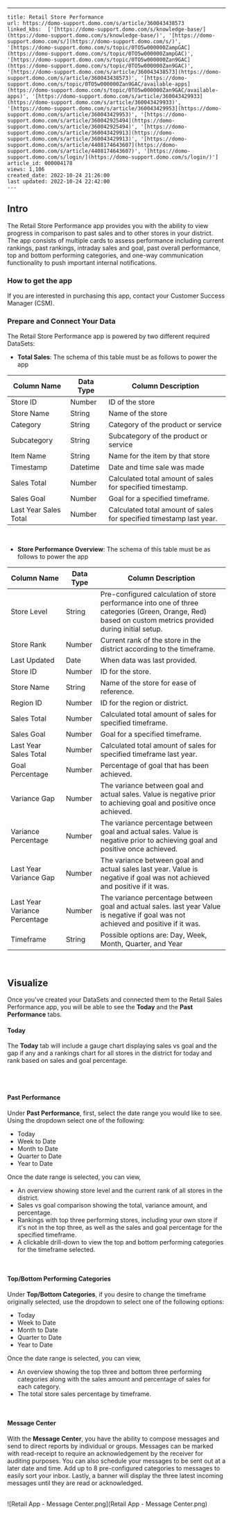 ---
    title: Retail Store Performance
    url: https://domo-support.domo.com/s/article/360043438573
    linked_kbs:  ['[https://domo-support.domo.com/s/knowledge-base/](https://domo-support.domo.com/s/knowledge-base/)', '[https://domo-support.domo.com/s/](https://domo-support.domo.com/s/)', '[https://domo-support.domo.com/s/topic/0TO5w000000ZampGAC](https://domo-support.domo.com/s/topic/0TO5w000000ZampGAC)', '[https://domo-support.domo.com/s/topic/0TO5w000000Zan9GAC](https://domo-support.domo.com/s/topic/0TO5w000000Zan9GAC)', '[https://domo-support.domo.com/s/article/360043438573](https://domo-support.domo.com/s/article/360043438573)', '[https://domo-support.domo.com/s/topic/0TO5w000000Zan9GAC/available-apps](https://domo-support.domo.com/s/topic/0TO5w000000Zan9GAC/available-apps)', '[https://domo-support.domo.com/s/article/360043429933](https://domo-support.domo.com/s/article/360043429933)', '[https://domo-support.domo.com/s/article/360043429953](https://domo-support.domo.com/s/article/360043429953)', '[https://domo-support.domo.com/s/article/360042925494](https://domo-support.domo.com/s/article/360042925494)', '[https://domo-support.domo.com/s/article/360043429913](https://domo-support.domo.com/s/article/360043429913)', '[https://domo-support.domo.com/s/article/4408174643607](https://domo-support.domo.com/s/article/4408174643607)', '[https://domo-support.domo.com/s/login/](https://domo-support.domo.com/s/login/)']
    article_id: 000004178
    views: 1,106
    created_date: 2022-10-24 21:26:00
    last updated: 2022-10-24 22:42:00
    ---



Intro
-----


The Retail Store Performance app provides you with the ability to view progress in comparison to past sales and to other stores in your district. The app consists of multiple cards to assess performance including current rankings, past rankings, intraday sales and goal, past overall performance, top and bottom performing categories, and one-way communication functionality to push important internal notifications.


### How to get the app


If you are interested in purchasing this app, contact your Customer Success Manager (CSM).


### Prepare and Connect Your Data


The Retail Store Performance app is powered by two different required DataSets:


* **Total Sales**: The schema of this table must be as follows to power the app




| Column Name | Data Type | Column Description |
| --- | --- | --- |
| Store ID | Number | ID of the store |
| Store Name | String | Name of the store |
| Category | String | Category of the product or service |
| Subcategory | String | Subcategory of the product or service |
| Item Name | String | Name for the item by that store |
| Timestamp | Datetime | Date and time sale was made |
| Sales Total | Number | Calculated total amount of sales for specified timestamp. |
| Sales Goal | Number | Goal for a specified timeframe. |
| Last Year Sales Total | Number | Calculated total amount of sales for specified timestamp last year. |


 


* **Store Performance Overview**: The schema of this table must be as follows to power the app




| Column Name | Data Type | Column Description |
| --- | --- | --- |
| Store Level | String | Pre-configured calculation of store performance into one of three categories (Green, Orange, Red) based on custom metrics provided during initial setup. |
| Store Rank | Number | Current rank of the store in the district according to the timeframe. |
| Last Updated | Date | When data was last provided. |
| Store ID | Number | ID for the store. |
| Store Name | String | Name of the store for ease of reference. |
| Region ID | Number | ID for the region or district. |
| Sales Total | Number | Calculated total amount of sales for specified timeframe. |
| Sales Goal | Number | Goal for a specified timeframe. |
| Last Year Sales Total | Number | Calculated total amount of sales for specified timeframe last year. |
| Goal Percentage | Number | Percentage of goal that has been achieved. |
| Variance Gap | Number | The variance between goal and actual sales. Value is negative prior to achieving goal and positive once achieved. |
| Variance Percentage | Number | The variance percentage between goal and actual sales. Value is negative prior to achieving goal and positive once achieved. |
| Last Year Variance Gap | Number | The variance between goal and actual sales last year. Value is negative if goal was not achieved and positive if it was. |
| Last Year Variance Percentage | Number | The variance percentage between goal and actual sales. last year Value is negative if goal was not achieved and positive if it was. |
| Timeframe | String | Possible options are: Day, Week, Month, Quarter, and Year |


 


Visualize
---------


Once you've created your DataSets and connected them to the Retail Sales Performance app, you will be able to see the **Today** and the **Past Performance** tabs.


#### Today


The **Today** tab will include a gauge chart displaying sales vs goal and the gap if any and a rankings chart for all stores in the district for today and rank based on sales and goal percentage.  
 


 


#### Past Performance


Under **Past Performance**, first, select the date range you would like to see. Using the dropdown select one of the following:


* Today
* Week to Date
* Month to Date
* Quarter to Date
* Year to Date


Once the date range is selected, you can view,


* An overview showing store level and the current rank of all stores in the district.
* Sales vs goal comparison showing the total, variance amount, and percentage.
* Rankings with top three performing stores, including your own store if it's not in the top three, as well as the sales and goal percentage for the specified timeframe.
* A clickable drill-down to view the top and bottom performing categories for the timeframe selected.


 


#### Top/Bottom Performing Categories


Under **Top/Bottom Categories**, if you desire to change the timeframe originally selected, use the dropdown to select one of the following options:


* Today
* Week to Date
* Month to Date
* Quarter to Date
* Year to Date


Once the date range is selected, you can view,


* An overview showing the top three and bottom three performing categories along with the sales amount and percentage of sales for each category.
* The total store sales percentage by timeframe.


 


#### Message Center


With the **Message Center**, you have the ability to compose messages and send to direct reports by individual or groups. Messages can be marked with read-receipt to require an acknowledgement by the receiver for auditing purposes. You can also schedule your messages to be sent out at a later date and time. Add up to 8 pre-configured categories to messages to easily sort your inbox. Lastly, a banner will display the three latest incoming messages until they are read or acknowledged.  
 


![Retail App - Message Center.png](Retail App - Message Center.png)            

